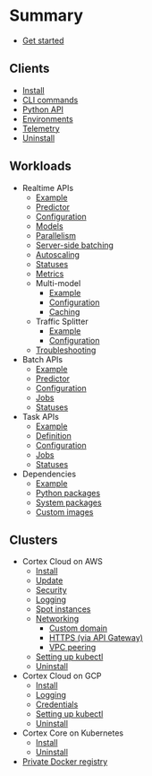 # Summary

* [Get started](start.md)

## Clients

* [Install](clients/install.md)
* [CLI commands](clients/cli.md)
* [Python API](clients/python.md)
* [Environments](clients/environments.md)
* [Telemetry](clients/telemetry.md)
* [Uninstall](clients/uninstall.md)

## Workloads

* Realtime APIs
  * [Example](workloads/realtime/example.md)
  * [Predictor](workloads/realtime/predictors.md)
  * [Configuration](workloads/realtime/configuration.md)
  * [Models](workloads/realtime/models.md)
  * [Parallelism](workloads/realtime/parallelism.md)
  * [Server-side batching](workloads/realtime/server-side-batching.md)
  * [Autoscaling](workloads/realtime/autoscaling.md)
  * [Statuses](workloads/realtime/statuses.md)
  * [Metrics](workloads/realtime/metrics.md)
  * Multi-model
    * [Example](workloads/realtime/multi-model/example.md)
    * [Configuration](workloads/realtime/multi-model/configuration.md)
    * [Caching](workloads/realtime/multi-model/caching.md)
  * Traffic Splitter
    * [Example](workloads/realtime/traffic-splitter/example.md)
    * [Configuration](workloads/realtime/traffic-splitter/configuration.md)
  * [Troubleshooting](workloads/realtime/troubleshooting.md)
* Batch APIs
  * [Example](workloads/batch/example.md)
  * [Predictor](workloads/batch/predictors.md)
  * [Configuration](workloads/batch/configuration.md)
  * [Jobs](workloads/batch/jobs.md)
  * [Statuses](workloads/batch/statuses.md)
* Task APIs
  * [Example](workloads/task/example.md)
  * [Definition](workloads/task/definitions.md)
  * [Configuration](workloads/task/configuration.md)
  * [Jobs](workloads/task/jobs.md)
  * [Statuses](workloads/task/statuses.md)
* Dependencies
  * [Example](workloads/dependencies/example.md)
  * [Python packages](workloads/dependencies/python-packages.md)
  * [System packages](workloads/dependencies/system-packages.md)
  * [Custom images](workloads/dependencies/images.md)

## Clusters

* Cortex Cloud on AWS
  * [Install](clusters/aws/install.md)
  * [Update](clusters/aws/update.md)
  * [Security](clusters/aws/security.md)
  * [Logging](clusters/aws/logging.md)
  * [Spot instances](clusters/aws/spot.md)
  * [Networking](clusters/aws/networking/index.md)
    * [Custom domain](clusters/aws/networking/custom-domain.md)
    * [HTTPS (via API Gateway)](clusters/aws/networking/https.md)
    * [VPC peering](clusters/aws/networking/vpc-peering.md)
  * [Setting up kubectl](clusters/aws/kubectl.md)
  * [Uninstall](clusters/aws/uninstall.md)
* Cortex Cloud on GCP
  * [Install](clusters/gcp/install.md)
  * [Logging](clusters/gcp/logging.md)
  * [Credentials](clusters/gcp/credentials.md)
  * [Setting up kubectl](clusters/gcp/kubectl.md)
  * [Uninstall](clusters/gcp/uninstall.md)
* Cortex Core on Kubernetes
  * [Install](clusters/kubernetes/install.md)
  * [Uninstall](clusters/kubernetes/uninstall.md)
* [Private Docker registry](clusters/registry.md)
